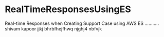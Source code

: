 # RealTimeResponsesUsingES
Real-time Responses when Creating Support Case using AWS ES
...........  shivam kapoor jjkj bhrbfhejfhwq njghj4 nbfvjk
